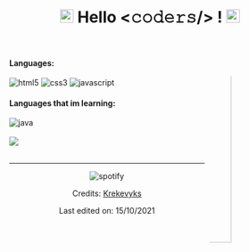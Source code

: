 <h1 align="center"><img src="https://github.com/JayantGoel001/JayantGoel001/blob/master/GIF/Earth.gif" width="24px" style="max-width:100%;"> Hello &lt;𝚌𝚘𝚍𝚎𝚛𝚜/&gt; ! <img src="https://raw.githubusercontent.com/iampavangandhi/iampavangandhi/master/gifs/Hi.gif" width="24px"></h1>
<br/>
<img src="https://c.tenor.com/myPHsReL2YIAAAAd/hacker.gif" width="30%" align="right" alt="Github" style="border-radius:50%"/>
<div align="left">
<h4>Languages:</h4>
<img src="https://img.shields.io/badge/html5-F16529?style=for-the-badge&logo=html5&logoColor=white" alt="html5"/> 
<img src="https://img.shields.io/badge/Css3-3C99DC?style=for-the-badge&logo=css3&logoColor=white" alt="css3"/>
<img src="https://img.shields.io/badge/javascript-F0DB4F?style=for-the-badge&logo=javascript&logoColor=white" alt="javascript"/>
<h4>Languages that im learning:</h4>
<img src="https://img.shields.io/badge/java-f89820?style=for-the-badge&logo=java&logoColor=white" alt="java"/>
</div>
<br/>
<div align="left"> <img src="https://github-readme-stats.vercel.app/api?username=Krekevyks&layout=compact&amp;show_icons=true&amp;title_color=73d8BC&amp;text_color=cccccc&amp;bg_color=00000000&amp;hide_border=true&amp;icon_color=73d8bc&amp;hide_title=true&amp;count_private=true" style="max-width:100%;"/>
</div>
<div align="center">
<br/>
  
------
<img align="center"
src="https://spotify-github-profile.vercel.app/api/view?uid=21nw4lsqbjqdrvj7grtvmenuy&cover_image=true&theme=novatorem&bar_color=73d8bc&bar_color_cover=false"
alt="spotify" />
 
Credits: [Krekevyks](https://github.com/krekevyks)

Last edited on: 15/10/2021
  
